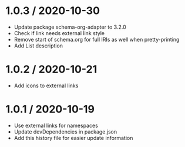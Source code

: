 1.0.3 / 2020-10-30
==================

  * Update package schema-org-adapter to 3.2.0
  * Check if link needs external link style
  * Remove start of schema.org for full IRIs as well when pretty-printing
  * Add List description

1.0.2 / 2020-10-21
==================

  * Add icons to external links

1.0.1 / 2020-10-19
==================

  * Use external links for namespaces
  * Update devDependencies in package.json
  * Add this history file for easier update information